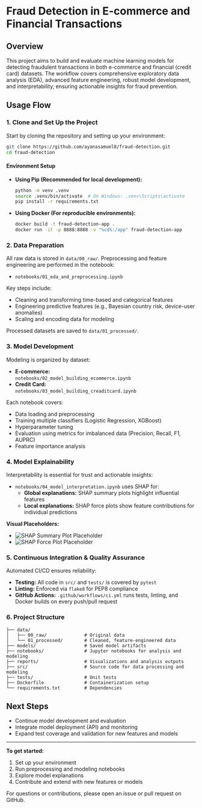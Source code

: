 # Fraud Detection in E-commerce and Financial Transactions

## Overview

This project aims to build and evaluate machine learning models for detecting fraudulent transactions in both e-commerce and financial (credit card) datasets. The workflow covers comprehensive exploratory data analysis (EDA), advanced feature engineering, robust model development, and interpretability, ensuring actionable insights for fraud prevention.

## Usage Flow

### 1. Clone and Set Up the Project

Start by cloning the repository and setting up your environment:

```bash
git clone https://github.com/ayanasamuel8/fraud-detection.git
cd fraud-detection
```

#### Environment Setup

- **Using Pip (Recommended for local development):**
    ```bash
    python -m venv .venv
    source .venv/bin/activate  # On Windows: .venv\Scripts\activate
    pip install -r requirements.txt
    ```
- **Using Docker (For reproducible environments):**
    ```bash
    docker build -t fraud-detection-app .
    docker run -it -p 8888:8888 -v "%cd%:/app" fraud-detection-app
    ```

### 2. Data Preparation

All raw data is stored in `data/00_raw/`. Preprocessing and feature engineering are performed in the notebook:

- `notebooks/01_eda_and_preprocessing.ipynb`

Key steps include:
- Cleaning and transforming time-based and categorical features
- Engineering predictive features (e.g., Bayesian country risk, device-user anomalies)
- Scaling and encoding data for modeling

Processed datasets are saved to `data/01_processed/`.

### 3. Model Development

Modeling is organized by dataset:

- **E-commerce:**  
    `notebooks/02_model_building_ecommerce.ipynb`
- **Credit Card:**  
    `notebooks/03_model_building_creaditcard.ipynb`

Each notebook covers:
- Data loading and preprocessing
- Training multiple classifiers (Logistic Regression, XGBoost)
- Hyperparameter tuning
- Evaluation using metrics for imbalanced data (Precision, Recall, F1, AUPRC)
- Feature importance analysis

### 4. Model Explainability

Interpretability is essential for trust and actionable insights:

- `notebooks/04_model_interpretation.ipynb` uses SHAP for:
    - **Global explanations:** SHAP summary plots highlight influential features
    - **Local explanations:** SHAP force plots show feature contributions for individual predictions

**Visual Placeholders:**
- ![SHAP Summary Plot Placeholder](reports/analysis_images/shap_summary_placeholder.png)
- ![SHAP Force Plot Placeholder](reports/analysis_images/shap_force_placeholder.png)

### 5. Continuous Integration & Quality Assurance

Automated CI/CD ensures reliability:

- **Testing:** All code in `src/` and `tests/` is covered by `pytest`
- **Linting:** Enforced via `flake8` for PEP8 compliance
- **GitHub Actions:** `.github/workflows/ci.yml` runs tests, linting, and Docker builds on every push/pull request

### 6. Project Structure

```
├── data/
│   ├── 00_raw/              # Original data
│   └── 01_processed/        # Cleaned, feature-engineered data
├── models/                  # Saved model artifacts
├── notebooks/               # Jupyter notebooks for analysis and modeling
├── reports/                 # Visualizations and analysis outputs
├── src/                     # Source code for data processing and modeling
├── tests/                   # Unit tests
├── Dockerfile               # Containerization setup
└── requirements.txt         # Dependencies
```

## Next Steps

- Continue model development and evaluation
- Integrate model deployment (API) and monitoring
- Expand test coverage and validation for new features and models

---

**To get started:**  
1. Set up your environment  
2. Run preprocessing and modeling notebooks  
3. Explore model explanations  
4. Contribute and extend with new features or models

For questions or contributions, please open an issue or pull request on GitHub.
